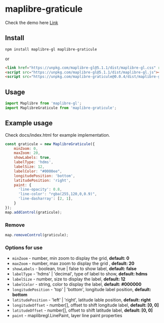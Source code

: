 # maplibre-graticule

Check the demo here [Link](https://kaditya97.github.io/maplibre-graticule/)

## Install

```bash
npm install maplibre-gl maplibre-graticule
```

or

```html
<link href="https://unpkg.com/maplibre-gl@5.1.1/dist/maplibre-gl.css" rel="stylesheet" />
<script src="https://unpkg.com/maplibre-gl@5.1.1/dist/maplibre-gl.js"></script>
<script src="https://unpkg.com/maplibre-graticule@0.0.4/dist/maplibre-graticule.js"></script>
```

## Usage
```jsx
import Maplibre from 'maplibre-gl';
import MaplibreGraticule from 'maplibre-graticule';
```

## Example usage
Check docs/index.html for example implementation.
```Javascript
const graticule = new MaplibreGraticule({
    minZoom: 0,
    maxZoom: 20,
    showLabels: true,
    labelType: 'hdms',
    labelSize: 12,
    labelColor: "#0000ee",
    longitudePosition: 'bottom',
    latitudePosition: 'right',
    paint: {
      'line-opacity': 0.8,
      'line-color': "rgba(255,120,0,0.9)",
      'line-dasharray': [2, 1],
    }
});
map.addControl(graticule);
```

### Remove

```Javascript
map.removeControl(graticule);
```

### Options for use

- `minZoom` - number, min zoom to display the grid, **default: 0**
- `maxZoom` - number, max zoom to display the grid , **default: 20**
- `showLabels` - boolean, true | false to show label, **default: false** 
- `labelType` - 'hdms' | 'decimal', type of label to show, **default: hdms**
- `labelSize` - number, size to display the label, **default: 12**
- `labelColor` - string, color to display the label, **default: #000000**
- `longitudePosition` - 'top' | 'bottom', longitude label position, **default: bottom**
- `latitudePosition` - 'left' | 'right', latitude lable position, **default: right**
- `longitudeOffset` - number[], offset to shift longitude label, **default: [0, 0]**
- `latitudeOffset` - number[], offset to shift latitude label, **default: [0, 0]**
- `paint` - maplibregl.LinePaint, layer line paint properties
